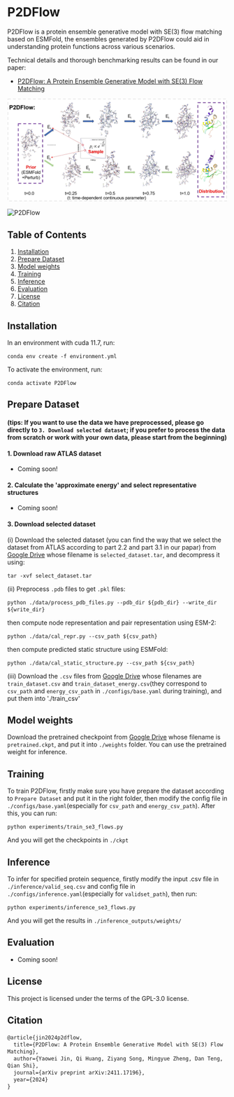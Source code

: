 # P2DFlow

P2DFlow is a protein ensemble generative model with SE(3) flow matching based on ESMFold, the ensembles generated by P2DFlow could aid in understanding protein functions across various scenarios.

Technical details and thorough benchmarking results can be found in our paper:
* [P2DFlow: A Protein Ensemble Generative Model with SE(3) Flow Matching](https://arxiv.org/abs/2411.17196)

<p align="center">
    <img src="resources/workflow.jpg" width="600"/>
</p>

![P2DFlow](resources/gen_example.gif)


## Table of Contents
1. [Installation](#Installation)
2. [Prepare Dataset](#Prepare-Dataset)
3. [Model weights](#Model-weights)
4. [Training](#Training)
5. [Inference](#Inference)
6. [Evaluation](#Evaluation)
7. [License](#License)
8. [Citation](#Citation)


## Installation
In an environment with cuda 11.7, run:
```
conda env create -f environment.yml
```
To activate the environment, run:
```
conda activate P2DFlow
```

## Prepare Dataset
#### (tips: If you want to use the data we have preprocessed, please go directly to `3. Download selected dataset`; if you prefer to process the data from scratch or work with your own data, please start from the beginning)
#### 1. Download raw ATLAS dataset
* Coming soon!
#### 2. Calculate the 'approximate energy' and select representative structures
* Coming soon!
#### 3. Download selected dataset

(i) Download the selected dataset (you can find the way that we select the dataset from ATLAS according to part 2.2 and part 3.1 in our papar) from [Google Drive](https://drive.google.com/drive/folders/11mdVfMi2rpVn7nNG2mQAGA5sNXCKePZj?usp=sharing) whose filename is `selected_dataset.tar`, and decompress it using:
```
tar -xvf select_dataset.tar
```
(ii) Preprocess `.pdb` files to get `.pkl` files:
```
python ./data/process_pdb_files.py --pdb_dir ${pdb_dir} --write_dir ${write_dir}
```
then compute node representation and pair representation using ESM-2:
```
python ./data/cal_repr.py --csv_path ${csv_path}
```
then compute predicted static structure using ESMFold:
```
python ./data/cal_static_structure.py --csv_path ${csv_path}
```
(iii) Download the `.csv` files from [Google Drive](https://drive.google.com/drive/folders/11mdVfMi2rpVn7nNG2mQAGA5sNXCKePZj?usp=sharing) whose filenames are `train_dataset.csv` and `train_dataset_energy.csv`(they correspond to `csv_path` and `energy_csv_path` in `./configs/base.yaml` during training), and put them into './train_csv'



## Model weights
Download the pretrained checkpoint from [Google Drive](https://drive.google.com/drive/folders/11mdVfMi2rpVn7nNG2mQAGA5sNXCKePZj?usp=sharing) whose filename is `pretrained.ckpt`, and put it into `./weights` folder. You can use the pretrained weight for inference.


## Training
To train P2DFlow, firstly make sure you have prepare the dataset according to `Prepare Dataset` and put it in the right folder, then modify the config file in `./configs/base.yaml`(especially for `csv_path` and `energy_csv_path`). After this, you can run:
```
python experiments/train_se3_flows.py
```
And you will get the checkpoints in `./ckpt`


## Inference
To infer for specified protein sequence, firstly modify the input .csv file in `./inference/valid_seq.csv` and config file in `./configs/inference.yaml`(especially for `validset_path`), then run:
```
python experiments/inference_se3_flows.py
```
And you will get the results in `./inference_outputs/weights/`


## Evaluation
* Coming soon!


## License
This project is licensed under the terms of the GPL-3.0 license.


## Citation
```
@article{jin2024p2dflow,
  title={P2DFlow: A Protein Ensemble Generative Model with SE(3) Flow Matching},
  author={Yaowei Jin, Qi Huang, Ziyang Song, Mingyue Zheng, Dan Teng, Qian Shi},
  journal={arXiv preprint arXiv:2411.17196},
  year={2024}
}
```
